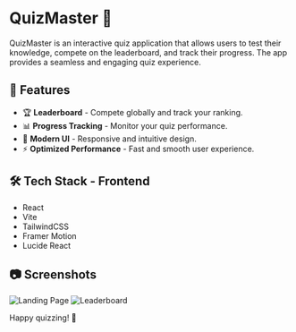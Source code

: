 # QuizMaster 🎯

QuizMaster is an interactive quiz application that allows users to test their knowledge, compete on the leaderboard, and track their progress. The app provides a seamless and engaging quiz experience.

## 🚀 Features

- 🏆 **Leaderboard** - Compete globally and track your ranking.
- 📊 **Progress Tracking** - Monitor your quiz performance.
- 🎨 **Modern UI** - Responsive and intuitive design.
- ⚡ **Optimized Performance** - Fast and smooth user experience.

## 🛠 Tech Stack - Frontend

- React
- Vite
- TailwindCSS
- Framer Motion
- Lucide React

## 📷 Screenshots
![Landing Page](https://via.placeholder.com/800x400?text=Landing+Page)
![Leaderboard](https://via.placeholder.com/800x400?text=Leaderboard)


Happy quizzing! 🎉

